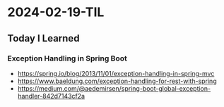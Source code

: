 # 2024-02-19-TIL

## Today I Learned

### Exception Handling in Spring Boot

- https://spring.io/blog/2013/11/01/exception-handling-in-spring-mvc
- https://www.baeldung.com/exception-handling-for-rest-with-spring
- https://medium.com/@aedemirsen/spring-boot-global-exception-handler-842d7143cf2a